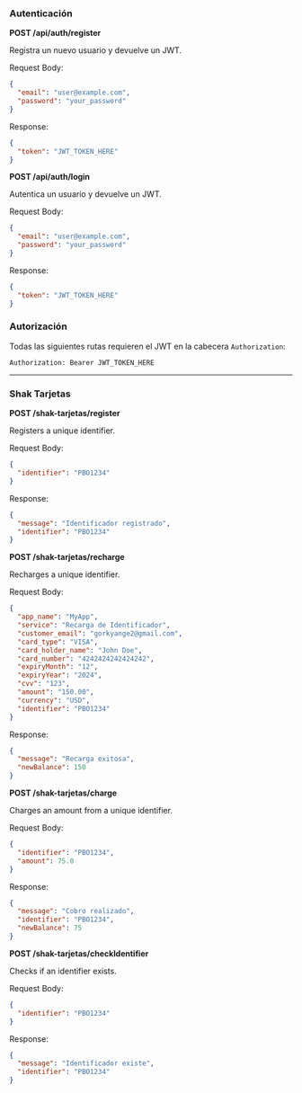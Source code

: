 ### Autenticación

**POST /api/auth/register**

Registra un nuevo usuario y devuelve un JWT.

Request Body:

```json
{
  "email": "user@example.com",
  "password": "your_password"
}
```

Response:

```json
{
  "token": "JWT_TOKEN_HERE"
}
```

**POST /api/auth/login**

Autentica un usuario y devuelve un JWT.

Request Body:

```json
{
  "email": "user@example.com",
  "password": "your_password"
}
```

Response:

```json
{
  "token": "JWT_TOKEN_HERE"
}
```

### Autorización

Todas las siguientes rutas requieren el JWT en la cabecera `Authorization`:

```
Authorization: Bearer JWT_TOKEN_HERE
```

---

### Shak Tarjetas

**POST /shak-tarjetas/register**

Registers a unique identifier.

Request Body:

```json
{
  "identifier": "PBO1234"
}
```

Response:

```json
{
  "message": "Identificador registrado",
  "identifier": "PBO1234"
}
```

**POST /shak-tarjetas/recharge**

Recharges a unique identifier.

Request Body:

```json
{
  "app_name": "MyApp",
  "service": "Recarga de Identificador",
  "customer_email": "gorkyange2@gmail.com",
  "card_type": "VISA",
  "card_holder_name": "John Doe",
  "card_number": "4242424242424242",
  "expiryMonth": "12",
  "expiryYear": "2024",
  "cvv": "123",
  "amount": "150.00",
  "currency": "USD",
  "identifier": "PBO1234"
}
```

Response:

```json
{
  "message": "Recarga exitosa",
  "newBalance": 150
}
```

**POST /shak-tarjetas/charge**

Charges an amount from a unique identifier.

Request Body:

```json
{
  "identifier": "PBO1234",
  "amount": 75.0
}
```

Response:

```json
{
  "message": "Cobro realizado",
  "identifier": "PBO1234",
  "newBalance": 75
}
```

**POST /shak-tarjetas/checkIdentifier**

Checks if an identifier exists.

Request Body:

```json
{
  "identifier": "PBO1234"
}
```

Response:

```json
{
  "message": "Identificador existe",
  "identifier": "PBO1234"
}
```
